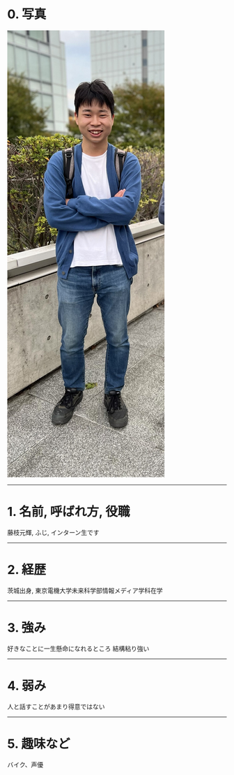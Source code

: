 # 0. 写真

![alt text](../images/IMG_7037.jpg)

***

# 1. 名前, 呼ばれ方, 役職

藤枝元輝, ふじ, インターン生です

***

# 2. 経歴

茨城出身, 東京電機大学未来科学部情報メディア学科在学

***

# 3. 強み

好きなことに一生懸命になれるところ
結構粘り強い

***

# 4. 弱み

人と話すことがあまり得意ではない

***

# 5. 趣味など

バイク、声優
